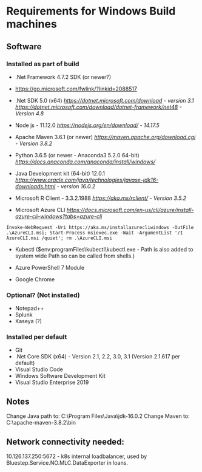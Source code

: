 # Requirements for Windows Build machines

## Software

### Installed as part of build
- .Net Framework 4.7.2 SDK (or newer?)
- https://go.microsoft.com/fwlink/?linkid=2088517
- .Net SDK 5.0 (x64)
_https://dotnet.microsoft.com/download - version 3.1_
_https://dotnet.microsoft.com/download/dotnet-framework/net48 - Version 4.8_

- Node js - 11.12.0
_https://nodejs.org/en/download/ - 14.17.5_

- Apache Maven 3.6.1 (or newer)
_https://maven.apache.org/download.cgi - Version 3.8.2_

- Python 3.6.5 (or newer - Anaconda3 5.2.0 64-bit)
_https://docs.anaconda.com/anaconda/install/windows/_

- Java Development kit (64-bit) 12.0.1
_https://www.oracle.com/java/technologies/javase-jdk16-downloads.html - version 16.0.2_

- Microsoft R Client - 3.3.2.1988
_https://aka.ms/rclient/ - Version 3.5.2_ 

- Microsoft Azure CLI
_https://docs.microsoft.com/en-us/cli/azure/install-azure-cli-windows?tabs=azure-cli_
```
Invoke-WebRequest -Uri https://aka.ms/installazurecliwindows -OutFile .\AzureCLI.msi; Start-Process msiexec.exe -Wait -ArgumentList '/I AzureCLI.msi /quiet'; rm .\AzureCLI.msi

```

- Kubectl ($env:programFiles\kubectl\kubectl.exe - Path is also added to system wide Path so can be called from shells.)

- Azure PowerShell 7 Module

- Google Chrome

### Optional? (Not installed)
- Notepad++
- Splunk
- Kaseya (?)

### Installed per default
- Git
- .Net Core SDK (x64) - Version 2.1, 2.2, 3.0, 3.1 (Version 2.1.617 per default)
- Visual Studio Code
- Windows Software Development Kit
- Visual Studio Enterprise 2019


## Notes
Change Java path to:
C:\Program Files\Java\jdk-16.0.2
Change Maven to:
C:\apache-maven-3.8.2\bin

## Network connectivity needed:
10.126.137.250:5672 - k8s internal loadbalancer, used by Bluestep.Service.NO.MLC.DataExporter in loans.